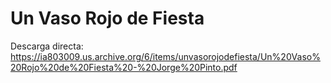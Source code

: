 # Un Vaso Rojo de Fiesta

Descarga directa: https://ia803009.us.archive.org/6/items/unvasorojodefiesta/Un%20Vaso%20Rojo%20de%20Fiesta%20-%20Jorge%20Pinto.pdf
